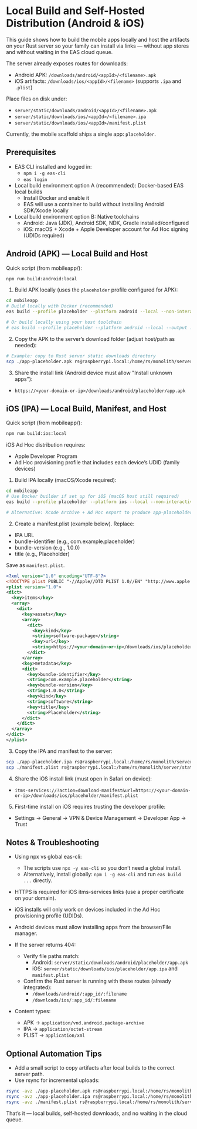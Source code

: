 # Local Build and Self-Hosted Distribution (Android & iOS)

This guide shows how to build the mobile apps locally and host the artifacts on your Rust server so your family can install via links — without app stores and without waiting in the EAS cloud queue.

The server already exposes routes for downloads:

- Android APK: `/downloads/android/<appId>/<filename>.apk`
- iOS artifacts: `/downloads/ios/<appId>/<filename>` (supports `.ipa` and `.plist`)

Place files on disk under:

- `server/static/downloads/android/<appId>/<filename>.apk`
- `server/static/downloads/ios/<appId>/<filename>.ipa`
- `server/static/downloads/ios/<appId>/manifest.plist`

Currently, the mobile scaffold ships a single app: `placeholder`.

## Prerequisites

- EAS CLI installed and logged in:
  - `npm i -g eas-cli`
  - `eas login`
- Local build environment option A (recommended): Docker-based EAS local builds
  - Install Docker and enable it
  - EAS will use a container to build without installing Android SDK/Xcode locally
- Local build environment option B: Native toolchains
  - Android: Java (JDK), Android SDK, NDK, Gradle installed/configured
  - iOS: macOS + Xcode + Apple Developer account for Ad Hoc signing (UDIDs required)

## Android (APK) — Local Build and Host

Quick script (from mobileapp/):

```bash
npm run build:android:local
```

1. Build APK locally (uses the `placeholder` profile configured for APK):

```bash
cd mobileapp
# Build locally with Docker (recommended)
eas build --profile placeholder --platform android --local --non-interactive --output ./app-placeholder.apk

# Or build locally using your host toolchain
# eas build --profile placeholder --platform android --local --output ./app-placeholder.apk
```

2. Copy the APK to the server’s download folder (adjust host/path as needed):

```bash
# Example: copy to Rust server static downloads directory
scp ./app-placeholder.apk rs@raspberrypi.local:/home/rs/monolith/server/static/downloads/android/placeholder/app.apk
```

3. Share the install link (Android device must allow "Install unknown apps"):

- `https://<your-domain-or-ip>/downloads/android/placeholder/app.apk`

## iOS (IPA) — Local Build, Manifest, and Host

Quick script (from mobileapp/):

```bash
npm run build:ios:local
```

iOS Ad Hoc distribution requires:

- Apple Developer Program
- Ad Hoc provisioning profile that includes each device’s UDID (family devices)

1. Build IPA locally (macOS/Xcode required):

```bash
cd mobileapp
# Use Docker builder if set up for iOS (macOS host still required)
eas build --profile placeholder --platform ios --local --non-interactive --output ./app-placeholder.ipa

# Alternative: Xcode Archive + Ad Hoc export to produce app-placeholder.ipa
```

2. Create a manifest.plist (example below). Replace:

- IPA URL
- bundle-identifier (e.g., com.example.placeholder)
- bundle-version (e.g., 1.0.0)
- title (e.g., Placeholder)

Save as `manifest.plist`.

```xml
<?xml version="1.0" encoding="UTF-8"?>
<!DOCTYPE plist PUBLIC "-//Apple//DTD PLIST 1.0//EN" "http://www.apple.com/DTDs/PropertyList-1.0.dtd">
<plist version="1.0">
<dict>
  <key>items</key>
  <array>
    <dict>
      <key>assets</key>
      <array>
        <dict>
          <key>kind</key>
          <string>software-package</string>
          <key>url</key>
          <string>https://<your-domain-or-ip>/downloads/ios/placeholder/app.ipa</string>
        </dict>
      </array>
      <key>metadata</key>
      <dict>
        <key>bundle-identifier</key>
        <string>com.example.placeholder</string>
        <key>bundle-version</key>
        <string>1.0.0</string>
        <key>kind</key>
        <string>software</string>
        <key>title</key>
        <string>Placeholder</string>
      </dict>
    </dict>
  </array>
</dict>
</plist>
```

3. Copy the IPA and manifest to the server:

```bash
scp ./app-placeholder.ipa rs@raspberrypi.local:/home/rs/monolith/server/static/downloads/ios/placeholder/app.ipa
scp ./manifest.plist rs@raspberrypi.local:/home/rs/monolith/server/static/downloads/ios/placeholder/manifest.plist
```

4. Share the iOS install link (must open in Safari on device):

- `itms-services://?action=download-manifest&url=https://<your-domain-or-ip>/downloads/ios/placeholder/manifest.plist`

5. First-time install on iOS requires trusting the developer profile:

- Settings → General → VPN & Device Management → Developer App → Trust

## Notes & Troubleshooting

- Using npx vs global eas-cli:
  - The scripts use `npx -y eas-cli` so you don’t need a global install.
  - Alternatively, install globally: `npm i -g eas-cli` and run `eas build ...` directly.

- HTTPS is required for iOS itms-services links (use a proper certificate on your domain).
- iOS installs will only work on devices included in the Ad Hoc provisioning profile (UDIDs).
- Android devices must allow installing apps from the browser/File manager.
- If the server returns 404:
  - Verify file paths match:
    - Android: `server/static/downloads/android/placeholder/app.apk`
    - iOS: `server/static/downloads/ios/placeholder/app.ipa` and `manifest.plist`
  - Confirm the Rust server is running with these routes (already integrated):
    - `/downloads/android/:app_id/:filename`
    - `/downloads/ios/:app_id/:filename`
- Content types:
  - APK → `application/vnd.android.package-archive`
  - IPA → `application/octet-stream`
  - PLIST → `application/xml`

## Optional Automation Tips

- Add a small script to copy artifacts after local builds to the correct server path.
- Use rsync for incremental uploads:

```bash
rsync -avz ./app-placeholder.apk rs@raspberrypi.local:/home/rs/monolith/server/static/downloads/android/placeholder/app.apk
rsync -avz ./app-placeholder.ipa rs@raspberrypi.local:/home/rs/monolith/server/static/downloads/ios/placeholder/app.ipa
rsync -avz ./manifest.plist rs@raspberrypi.local:/home/rs/monolith/server/static/downloads/ios/placeholder/manifest.plist
```

That’s it — local builds, self-hosted downloads, and no waiting in the cloud queue.
